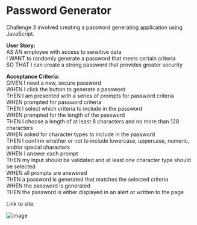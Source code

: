 # Password Generator

Challenge 3 involved creating a password generating application using JavaScript.

**User Story:**\
AS AN employee with access to sensitive data\
I WANT to randomly generate a password that meets certain criteria\
SO THAT I can create a strong password that provides greater security

**Acceptance Criteria:**\
GIVEN I need a new, secure password\
WHEN I click the button to generate a password\
THEN I am presented with a series of prompts for password criteria\
WHEN prompted for password criteria\
THEN I select which criteria to include in the password\
WHEN prompted for the length of the password\
THEN I choose a length of at least 8 characters and no more than 128 characters\
WHEN asked for character types to include in the password\
THEN I confirm whether or not to include lowercase, uppercase, numeric, and/or special characters\
WHEN I answer each prompt\
THEN my input should be validated and at least one character type should be selected\
WHEN all prompts are answered\
THEN a password is generated that matches the selected criteria\
WHEN the password is generated\
THEN the password is either displayed in an alert or written to the page

Link to site:

![image](Assets/password-generator-screenshot.png)